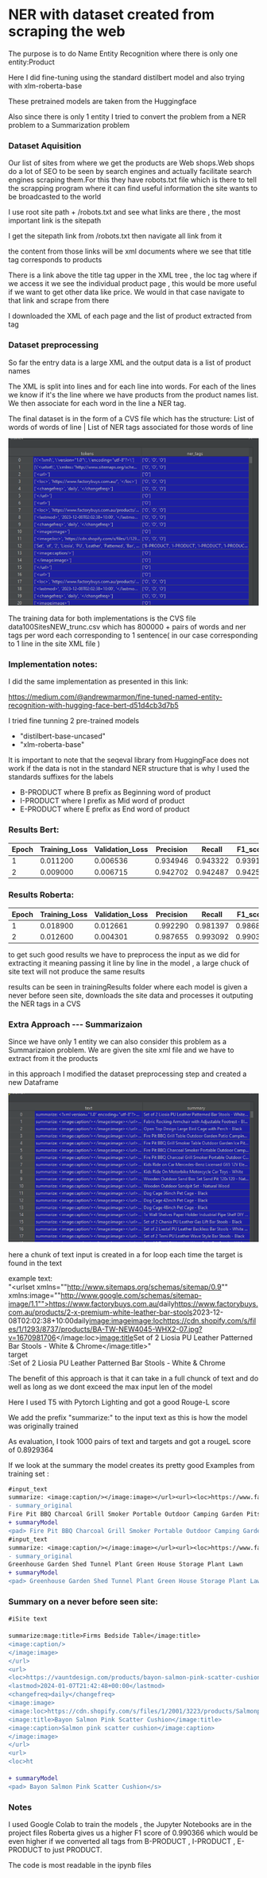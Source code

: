 # NER with dataset created from scraping the web

The purpose is to do Name Entity Recognition where there is only one entity:Product 

Here I did fine-tuning using the standard distilbert model and also trying with xlm-roberta-base

These pretrained models are taken from the Huggingface 

Also since there is only 1 entity I tried to convert the problem from a NER problem to a Summarization problem 

### Dataset Aquisition
Our list of sites from where we get the products are Web shops.Web shops do a lot of SEO to be seen 
by search engines and actually facilitate search engines scraping them.For this they have robots.txt file
which is there to tell the scrapping program where it can find useful information the site wants to 
be broadcasted to the world

I use root site path  + /robots.txt and see what links are there , the most important link is the sitepath

I get the sitepath link from /robots.txt then navigate all link from it 

the content from those links will be xml documents where we see that  title tag   corresponds to products 

There is a link above the title tag upper in the XML tree , the  loc tag where if we access it we see 
the individual product page , this would be more useful if we want to get other data like price.
We would in that case navigate to that link and scrape from there 

I  downloaded the XML of each page and the list of product extracted from <loc> tag


### Dataset preprocessing 

So far the entry data  is a large XML and the output data  is a list of product names  

The XML is split into lines and for each line into words.
For each of the lines we know if it's the line where we have products from the product names list.
We then associate for each word in the line a NER tag.


The final dataset is in the form of a CVS file which has the structure:
List of words of words of line | List of NER tags associated for those words of line

<img src="./dataframe.png" alt="dataframeDebug" />

The training data for both implementations is the CVS file data100SitesNEW_trunc.csv
which has 800000 + pairs of words and ner tags per word each corresponding to 1 sentence(
in our case corresponding to 1 line in the site XML file 
)
### Implementation notes:

I did the same implementation as presented in this link:

https://medium.com/@andrewmarmon/fine-tuned-named-entity-recognition-with-hugging-face-bert-d51d4cb3d7b5

I tried fine tunning 2 pre-trained models
- "distilbert-base-uncased"
- "xlm-roberta-base" 

It is important to note that the seqeval library from HuggingFace does not work if the data is not
in the standard NER structure 
that is why I used the standards suffixes for the labels 
- B-PRODUCT    where B prefix as Beginning word of product 
- I-PRODUCT    where I prefix as Mid word of product 
- E-PRODUCT    where E prefix as End word of product 


### Results Bert:

| Epoch | Training_Loss | Validation_Loss | Precision | Recall    | F1_score  |Accuracy|
|-------|---------------|-----------------|-----------|-----------|-----------|-----------|
| 1     | 	0.011200     | 	0.006536      | 	0.934946 | 	0.943322| 	0.939116|	0.998801 |
| 2     | 	0.009000  | 	0.006715     | 	0.942702| 	0.942487 |	0.942595|	0.998699 |


### Results Roberta:

| Epoch | Training_Loss | Validation_Loss | Precision | Recall    | F1_score  |Accuracy|
|-------|---------------|-----------------|-----------|-----------|-----------|-----------|
| 1     | 0.018900      | 	0.012661      | 	0.992290 | 	0.981397| 	0.986813 |	0.999439|
| 2     | 	0.012600   | 	0.004301       | 	0.987655 | 	0.993092 | 	0.990366|	0.999418|


to get such good results we have to preprocess the input as we did for extracting it
meaning passing it line by line in the model , a large chuck of site text will not produce the same results

results can be seen in trainingResults folder where each model is given a never before seen site,
downloads the site data and processes it outputing the NER tags in a CVS


### Extra Approach ---  Summarizaion  

Since we have only 1 entity we can also consider this problem as a Summarizaion problem.
We are given the site xml file and we have to extract from it the products 

in this approach I modified the dataset preprocessing step and created a new Dataframe

<img src="./DataSummaryDebug.png" alt="dataframeDebugSummary" />

here a chunk of text input is created in a for loop each time the target is found in the text

example text:  
"<?xml version=""1.0"" encoding=""utf-8""?><urlset xmlns=""http://www.sitemaps.org/schemas/sitemap/0.9"" xmlns:image=""http://www.google.com/schemas/sitemap-image/1.1""><url><loc>https://www.factorybuys.com.au/</loc><changefreq>daily</changefreq></url><url><loc>https://www.factorybuys.com.au/products/2-x-premium-white-leather-bar-stools</loc><lastmod>2023-12-08T02:02:38+10:00</lastmod><changefreq>daily</changefreq><image:image><image:loc>https://cdn.shopify.com/s/files/1/1293/8737/products/BA-TW-NEW4045-WHX2-07.jpg?v=1670981706</image:loc><image:title>Set of 2 Liosia PU Leather Patterned Bar Stools - White &amp; Chrome</image:title>"  
target  
:Set of 2 Liosia PU Leather Patterned Bar Stools - White & Chrome


The benefit of this approach is that it can take in a full chunck of text and do well as long as we dont exceed the max input len of the model

Here I used T5 with Pytorch Lighting and got a good Rouge-L score

We add the prefix "summarize:"  to the input text as this is how the model was originally trained 

As evaluation, I took 1000 pairs of text and targets and got a rougeL score of 0.8929364

If we look at the summary the model creates its pretty good
Examples from training set : 

```diff
#input_text
summarize: <image:caption/></image:image></url><url><loc>https://www.factorybuys.com.au/products/30-inch-portable-fire-pit-free-shipping</loc><lastmod>2023-12-08T02:02:38+10:00</lastmod><changefreq>daily</changefreq><image:image><image:loc>https://cdn.shopify.com/s/files/1/1293/8737/products/FPIT-UFO-7676-99.jpg?v=1657623092</image:loc><image:title>Fire Pit BBQ Charcoal Grill Smoker Portable Outdoor Camping Garden Pits 30"</image:title>  
- summary_original 
Fire Pit BBQ Charcoal Grill Smoker Portable Outdoor Camping Garden Pits 30"  
+ summaryModel  
<pad> Fire Pit BBQ Charcoal Grill Smoker Portable Outdoor Camping Garden Pits 30"</s>  
#input_text
summarize: <image:caption/></image:image></url><url><loc>https://www.factorybuys.com.au/products/4-shelf-greenhouse-with-cover</loc><lastmod>2023-12-08T02:02:38+10:00</lastmod><changefreq>daily</changefreq><image:image><image:loc>https://cdn.shopify.com/s/files/1/1293/8737/products/GH-MINI-4T-TP-00.jpg?v=1608193835</image:loc><image:title>Greenhouse Garden Shed Tunnel Plant Green House Storage Plant Lawn</image:title>  
- summary_original 
Greenhouse Garden Shed Tunnel Plant Green House Storage Plant Lawn  
+ summaryModel  
<pad> Greenhouse Garden Shed Tunnel Plant Green House Storage Plant Lawn</s>  

```

### Summary on a never before seen site:
```diff
#iSite text

summarize:mage:title>Firms Bedside Table</image:title>
<image:caption/>
</image:image>
</url>
<url>
<loc>https://vauntdesign.com/products/bayon-salmon-pink-scatter-cushion</loc>
<lastmod>2024-01-07T21:42:48+00:00</lastmod>
<changefreq>daily</changefreq>
<image:image>
<image:loc>https://cdn.shopify.com/s/files/1/2001/3223/products/Salmonpinkcushion.jpg?v=1610199728</image:loc>
<image:title>Bayon Salmon Pink Scatter Cushion</image:title>
<image:caption>Salmon pink scatter cushion</image:caption>
</image:image>
</url>
<url>
<loc>ht

+ summaryModel  
<pad> Bayon Salmon Pink Scatter Cushion</s>
```

### Notes
I used Google Colab to train the models , the Jupyter Notebooks are in the project files
Roberta gives us a higher F1 score of 	0.990366  which would be even higher if we converted all tags from 
B-PRODUCT , I-PRODUCT , E-PRODUCT
 to just PRODUCT.

The code is most readable in the ipynb files

